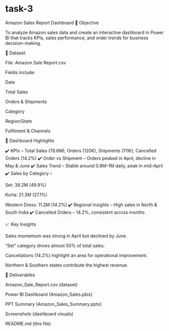 # task-3
Amazon Sales Report Dashboard
🎯 Objective

To analyze Amazon sales data and create an interactive dashboard in Power BI that tracks KPIs, sales performance, and order trends for business decision-making.

📂 Dataset

File: Amazon Sale Report.csv

Fields include:

Date

Total Sales

Orders & Shipments

Category

Region/State

Fulfilment & Channels

📌 Dashboard Highlights

✔️ KPIs – Total Sales (78.6M), Orders (120K), Shipments (111K), Cancelled Orders (14.2%)
✔️ Order vs Shipment – Orders peaked in April, decline in May & June
✔️ Sales Trend – Stable around 0.8M–1M daily, peak in mid-April
✔️ Sales by Category –

Set: 39.2M (49.9%)

Kurta: 21.3M (27.1%)

Western Dress: 11.2M (14.2%)
✔️ Regional Insights – High sales in North & South India
✔️ Cancelled Orders – 14.2%, consistent across months

📈 Key Insights

Sales momentum was strong in April but declined by June.

“Set” category drives almost 50% of total sales.

Cancellations (14.2%) highlight an area for operational improvement.

Northern & Southern states contribute the highest revenue.

📑 Deliverables

Amazon_Sale_Report.csv (dataset)

Power BI Dashboard (Amazon_Sales.pbix)

PPT Summary (Amazon_Sales_Summary.pptx)

Screenshots (dashboard visuals)

README.md (this file)
